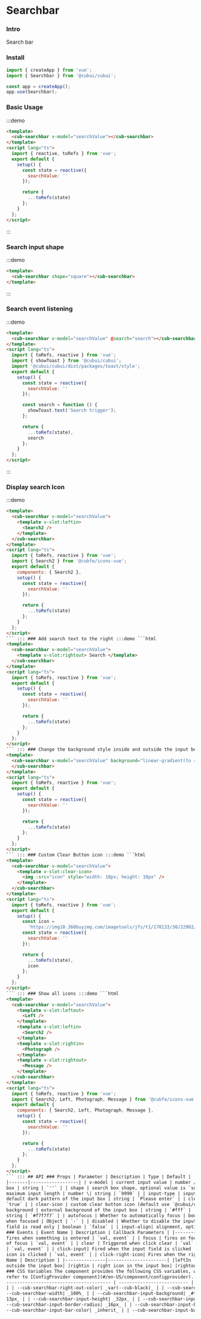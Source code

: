 # Searchbar

### Intro

Search bar

### Install

```javascript
import { createApp } from 'vue';
import { Searchbar } from '@cubui/cubui';

const app = createApp();
app.use(Searchbar);
```

### Basic Usage

:::demo

```html
<template>
  <cub-searchbar v-model="searchValue"></cub-searchbar>
</template>
<script lang="ts">
  import { reactive, toRefs } from 'vue';
  export default {
    setup() {
      const state = reactive({
        searchValue: ''
      });

      return {
        ...toRefs(state)
      };
    }
  };
</script>
```

:::

### Search input shape

:::demo

```html
<template>
  <cub-searchbar shape="square"></cub-searchbar>
</template>
```

:::

### Search event listening

:::demo

```html
<template>
  <cub-searchbar v-model="searchValue" @search="search"></cub-searchbar>
</template>
<script lang="ts">
  import { toRefs, reactive } from 'vue';
  import { showToast } from '@cubui/cubui';
  import '@cubui/cubui/dist/packages/toast/style';
  export default {
    setup() {
      const state = reactive({
        searchValue: ''
      });

      const search = function () {
        showToast.text('Search trigger');
      };

      return {
        ...toRefs(state),
        search
      };
    }
  };
</script>
```

:::

### Display search Icon

:::demo

````html
<template>
  <cub-searchbar v-model="searchValue">
    <template v-slot:leftin>
      <Search2 />
    </template>
  </cub-searchbar>
</template>
<script lang="ts">
  import { toRefs, reactive } from 'vue';
  import { Search2 } from '@cubfe/icons-vue';
  export default {
    components: { Search2 },
    setup() {
      const state = reactive({
        searchValue: ''
      });

      return {
        ...toRefs(state)
      };
    }
  };
</script>
``` ::: ### Add search text to the right :::demo ```html
<template>
  <cub-searchbar v-model="searchValue">
    <template v-slot:rightout> Search </template>
  </cub-searchbar>
</template>
<script lang="ts">
  import { toRefs, reactive } from 'vue';
  export default {
    setup() {
      const state = reactive({
        searchValue: ''
      });

      return {
        ...toRefs(state)
      };
    }
  };
</script>
``` ::: ### Change the background style inside and outside the input box :::demo ```html
<template>
  <cub-searchbar v-model="searchValue" background="linear-gradient(to right, #9866F0, #EB4D50)" input-background="#fff">
  </cub-searchbar>
</template>
<script lang="ts">
  import { toRefs, reactive } from 'vue';
  export default {
    setup() {
      const state = reactive({
        searchValue: ''
      });

      return {
        ...toRefs(state)
      };
    }
  };
</script>
``` ::: ### Custom Clear Button icon :::demo ```html
<template>
  <cub-searchbar v-model="searchValue">
    <template v-slot:clear-icon>
      <img :src="icon" style="width: 10px; height: 10px" />
    </template>
  </cub-searchbar>
</template>
<script lang="ts">
  import { toRefs, reactive } from 'vue';
  export default {
    setup() {
      const icon =
        'https://img10.360buyimg.com/imagetools/jfs/t1/170133/30/22902/10546/61833626E32d7ccde/a7c373ba30de9a89.png';
      const state = reactive({
        searchValue: ''
      });

      return {
        ...toRefs(state),
        icon
      };
    }
  };
</script>
``` ::: ### Show all icons :::demo ```html
<template>
  <cub-searchbar v-model="searchValue">
    <template v-slot:leftout>
      <Left />
    </template>
    <template v-slot:leftin>
      <Search2 />
    </template>
    <template v-slot:rightin>
      <Photograph />
    </template>
    <template v-slot:rightout>
      <Message />
    </template>
  </cub-searchbar>
</template>
<script lang="ts">
  import { toRefs, reactive } from 'vue';
  import { Search2, Left, Photograph, Message } from '@cubfe/icons-vue';
  export default {
    components: { Search2, Left, Photograph, Message },
    setup() {
      const state = reactive({
        searchValue: ''
      });

      return {
        ...toRefs(state)
      };
    }
  };
</script>
``` ::: ## API ### Props | Parameter | Description | Type | Default | |--------------|----------------------------------
|-------|------------------| | v-model | current input value | number /| string | `''` | | label| left text of search
box | string | `''` | | shape | search box shape, optional value is `square` `round` | string | `round` | | max-length |
maximum input length | number \| string | `9999` | | input-type | input box type | string | `text` | | placeholder | The
default dark pattern of the input box | string | `Please enter` | | clearable | whether to show clear button | boolean |
`true` | | clear-icon | custom clear button icon (default use `@cubui/cubui-icons`) | Object | `CircleClose` | |
background | external background of the input box | string | `#fff` | | input-background | background of input box |
string | `#f7f7f7` | | autofocus | Whether to automatically focus | boolean | `false` | | focus-style | search box style
when focused | Object | `-` | | disabled | Whether to disable the input box | boolean | `false` | | readonly| input
field is read only | boolean | `false` | | input-align| alignment, optional `left` `center` `right` | string | `left` |
### Events | Event Name | Description | Callback Parameters | |--------|----------------|--------------| | change |
fires when something is entered | `val, event` | | focus | fires on focus | `val, event` | | blur | Triggered when out
of focus | `val, event` | | clear | Triggered when click clear | `val` | | search | fires when the ENTER key is pressed
| `val, event` | | click-input| Fired when the input field is clicked | `event` | | click-left-icon| Fires when the left
icon is clicked | `val, event` | | click-right-icon| Fires when the right icon is clicked | `val, event` | ### Slots |
Name | Description | |---------------|----------------------| |leftIn | left icon in the input box| |leftout | left Icon
outside the input box| |rightin | right icon in the input box| |rightout | right icon outside the input box| ## Theming
### CSS Variables The component provides the following CSS variables, which can be used to customize styles. Please
refer to [ConfigProvider component](#/en-US/component/configprovider). | Name | Default Value | |
--------------------------------------- | -------------------------- | | --cub-searchbar-background| _var(--cub-white)_
| | --cub-searchbar-right-out-color| _var(--cub-black)_ | | --cub-searchbar-padding| _9px 16px_ | |
--cub-searchbar-width| _100%_ | | --cub-searchbar-input-background| _#f7f7f7_ | | --cub-searchbar-input-padding| _0 0 0
13px_ | | --cub-searchbar-input-height| _32px_ | | --cub-searchbar-input-width| _100%_ | |
--cub-searchbar-input-border-radius| _16px_ | | --cub-searchbar-input-box-shadow| _0 0 8px 0 rgba(0, 0, 0, 0.04)_ | |
--cub-searchbar-input-bar-color| _inherit_ | | --cub-searchbar-input-bar-placeholder-color| _inherit_ |
````
